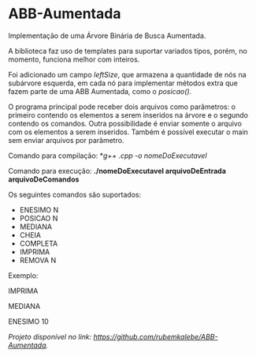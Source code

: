 ABB-Aumentada
=============

Implementação de uma Árvore Binária de Busca Aumentada.

A biblioteca faz uso de templates para suportar variados tipos, porém, no momento, funciona melhor
com inteiros.

Foi adicionado um campo *leftSize*, que armazena a quantidade de nós na subárvore esquerda, em cada
nó para implementar métodos extra que fazem parte de uma ABB Aumentada, como o *posicao()*.

O programa principal pode receber dois arquivos como parâmetros: o primeiro contendo os elementos
a serem inseridos na árvore e o segundo contendo os comandos. Outra possibilidade é enviar somente
o arquivo com os elementos a serem inseridos. Também é possível executar o main sem enviar arquivos
por parâmetro.

Comando para compilação: **g++ *.cpp -o nomeDoExecutavel**

Comando para execução: **./nomeDoExecutavel arquivoDeEntrada arquivoDeComandos**

Os seguintes comandos são suportados:
* ENESIMO N
* POSICAO N
* MEDIANA
* CHEIA
* COMPLETA
* IMPRIMA
* REMOVA N

Exemplo:

IMPRIMA

MEDIANA

ENESIMO 10



*Projeto disponível no link: https://github.com/rubemkalebe/ABB-Aumentada.*
